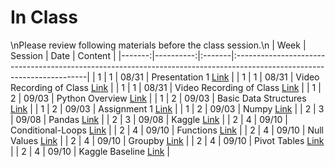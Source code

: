 In Class
============================

\nPlease review following materials before the class session.\n
|   Week |   Session | Date   | Content                                                                                                                |
|-------:|----------:|:-------|:-----------------------------------------------------------------------------------------------------------------------|
|      1 |         1 | 08/31  | Presentation 1 [Link](https://drive.google.com/open?id=1_5TGwja9jfGIi5FXMpLL_j5gkVuYC7U5)                              |
|      1 |         1 | 08/31  | Video Recording of Class [Link](https://rensselaer.webex.com/rensselaer/ldr.php?RCID=bfb2ae23c30e4151ba55599a4e0e1d8a) |
|      1 |         1 | 08/31  | Video Recording of Class [Link](https://rensselaer.webex.com/rensselaer/ldr.php?RCID=508048265d664a6f917a44a9bc67cb25) |
|      1 |         2 | 09/03  | Python Overview [Link](../notebooks/01-intro-python/01-python-overview)                                                |
|      1 |         2 | 09/03  | Basic Data Structures [Link](../notebooks/01-intro-python/02-datastructures)                                           |
|      1 |         2 | 09/03  | Assignment 1 [Link](../assignments/assignment1/01starter)                                                              |
|      1 |         2 | 09/03  | Numpy [Link](../notebooks/01-intro-python/03-numpy)                                                                    |
|      2 |         3 | 09/08  | Pandas [Link](../notebooks/01-intro-python/04-pandas)                                                                  |
|      2 |         3 | 09/08  | Kaggle  [Link](https://www.kaggle.com/)                                                                                |
|      2 |         4 | 09/10  | Conditional-Loops [Link](../notebooks/02-intro-python/01-conditionals-loops)                                           |
|      2 |         4 | 09/10  | Functions [Link](../notebooks/02-intro-python/02-functions)                                                            |
|      2 |         4 | 09/10  | Null Values [Link](../notebooks/02-intro-python/03-null-values)                                                        |
|      2 |         4 | 09/10  | Groupby  [Link](../notebooks/02-intro-python/04-groupby)                                                               |
|      2 |         4 | 09/10  | Pivot Tables [Link](../notebooks/02-intro-python/04-pivottable)                                                        |
|      2 |         4 | 09/10  | Kaggle Baseline [Link](../notebooks/02-intro-python/05-kaggle-baseline)                                                |